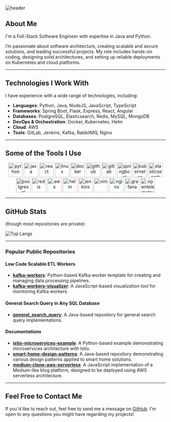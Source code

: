 ![header](https://capsule-render.vercel.app/api?type=waving&color=auto&height=300&section=header&text=Welcome&fontSize=90)

## About Me

I'm a Full-Stack Software Engineer with expertise in Java and Python. 

I’m passionate about software architecture, creating scalable and secure solutions, and leading successful projects. My role includes hands-on coding, designing solid architectures, and setting up reliable deployments on Kubernetes and cloud platforms.

---

## Technologies I Work With

I have experience with a wide range of technologies, including:

- **Languages**: Python, Java, NodeJS, JavaScript, TypeScript
- **Frameworks**: Spring Boot, Flask, Express, React, Angular
- **Databases**: PostgreSQL, Elasticsearch, Redis, MySQL, MongoDB
- **DevOps & Orchestration**: Docker, Kubernetes, Helm
- **Cloud**: AWS
- **Tools**: GitLab, Jenkins, Kafka, RabbitMQ, Nginx

---

## Some of the Tools I Use

<p align="center">
  <img src="https://cdn.jsdelivr.net/gh/devicons/devicon/icons/python/python-original-wordmark.svg" alt="python" width="45" height="45"/>
  <img src="https://cdn.jsdelivr.net/gh/devicons/devicon/icons/java/java-original-wordmark.svg" alt="java" width="45" height="45"/>
  <img src="https://cdn.jsdelivr.net/gh/devicons/devicon/icons/react/react-original-wordmark.svg" alt="react" width="45" height="45"/>
  <img src="https://cdn.jsdelivr.net/gh/devicons/devicon/icons/linux/linux-original.svg" alt="linux" width="45" height="45"/>
  <img src="https://cdn.jsdelivr.net/gh/devicons/devicon/icons/docker/docker-plain-wordmark.svg" alt="docker" width="45" height="45"/>
  <img src="https://cdn.jsdelivr.net/gh/devicons/devicon/icons/github/github-original-wordmark.svg" alt="github" width="45" height="45"/>
  <img src="https://cdn.jsdelivr.net/gh/devicons/devicon/icons/gitlab/gitlab-original-wordmark.svg" alt="gitlab" width="45" height="45"/>
  <img src="https://cdn.jsdelivr.net/gh/devicons/devicon/icons/spring/spring-original-wordmark.svg" alt="springboot" width="45" height="45"/>
  <img src="https://cdn.jsdelivr.net/gh/devicons/devicon/icons/kubernetes/kubernetes-plain-wordmark.svg" alt="kubernetes" width="45" height="45"/>
  <img src="https://cdn.jsdelivr.net/gh/devicons/devicon/icons/elasticsearch/elasticsearch-original-wordmark.svg" alt="elasticsearch" width="45" height="45"/>
  <img src="https://cdn.jsdelivr.net/gh/devicons/devicon/icons/postgresql/postgresql-original-wordmark.svg" alt="postgresql" width="45" height="45"/>
  <img src="https://cdn.jsdelivr.net/gh/devicons/devicon/icons/redis/redis-original-wordmark.svg" alt="redis" width="45" height="45"/>
  <img src="https://cdn.jsdelivr.net/gh/devicons/devicon/icons/amazonwebservices/amazonwebservices-original-wordmark.svg" alt="aws" width="45" height="45"/>
  <img src="https://cdn.jsdelivr.net/gh/devicons/devicon/icons/helm/helm-original.svg" alt="helm" width="45" height="45"/>
  <img src="https://cdn.jsdelivr.net/gh/devicons/devicon/icons/jenkins/jenkins-original.svg" alt="jenkins" width="45" height="45"/>
  <img src="https://cdn.jsdelivr.net/gh/devicons/devicon/icons/vim/vim-original.svg" alt="vim" width="45" height="45"/>
  <img src="https://cdn.jsdelivr.net/gh/devicons/devicon/icons/nginx/nginx-original.svg" alt="nginx" width="45" height="45"/>
  <img src="https://cdn.jsdelivr.net/gh/devicons/devicon/icons/grafana/grafana-original-wordmark.svg" alt="grafana" width="45" height="45"/>
  <img src="https://cdn.jsdelivr.net/gh/devicons/devicon/icons/opentelemetry/opentelemetry-original-wordmark.svg" alt="opentelemetry" width="45" height="45"/>
</p>

---

## GitHub Stats
(though most repositories are private)

![Top Langs](https://github-readme-stats-git-masterrstaa-rickstaa.vercel.app/api/top-langs/?username=bogdancstrike)

---

### Popular Public Repositories

#### Low Code Scalable ETL Workers
- **[kafka-workers](https://github.com/bogdancstrike/kafka-workers)**: Python-based Kafka worker template for creating and managing data processing pipelines.
- **[kafka-workers-visualizer](https://github.com/bogdancstrike/kafka-workers-visualizer)**: A JavaScript-based visualization tool for monitoring Kafka workers.

#### General Search Query in Any SQL Database
- **[general_search_query](https://github.com/bogdancstrike/general_search_query)**: A Java-based repository for general search query implementations.

#### Documentations
- **[istio-microservices-example](https://github.com/bogdancstrike/istio-microservices-example)**: A Python-based example demonstrating microservices architecture with Istio.
- **[smart-home-design-patterns](https://github.com/bogdancstrike/smart-home-design-patterns)**: A Java-based repository demonstrating various design patterns applied to smart home solutions.
- **[medium-clone-aws-serverless](https://github.com/bogdancstrike/medium-clone-aws-serverless)**: A JavaScript implementation of a Medium-like blog platform, designed to be deployed using AWS serverless architecture.


---

## Feel Free to Contact Me

If you'd like to reach out, feel free to send me a message on [GitHub](https://github.com/bogdancstrike). I'm open to any questions you might have regarding my projects!

